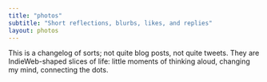```yaml
---
title: "photos"
subtitle: "Short reflections, blurbs, likes, and replies"
layout: photos
---
```

This is a changelog of sorts; not quite blog posts, not quite tweets. They are IndieWeb-shaped slices of life: little moments of thinking aloud, changing my mind, connecting the dots.